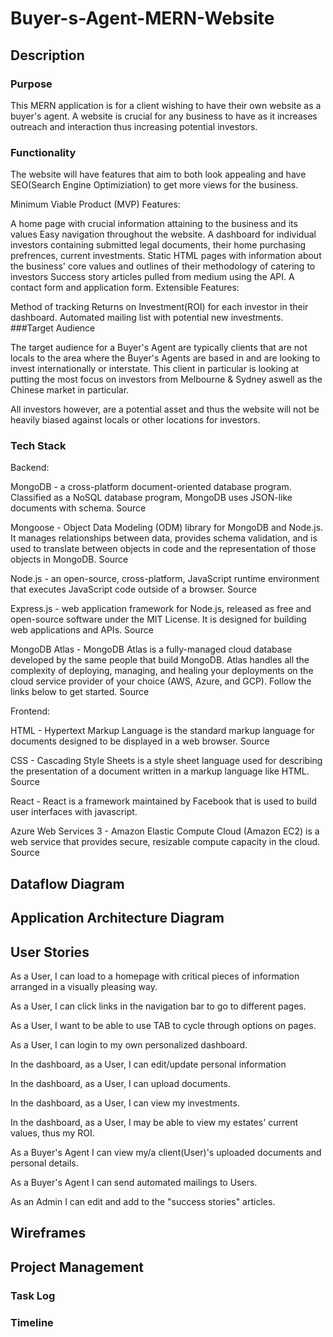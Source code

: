 # Buyer-s-Agent-MERN-Website

## Description

### Purpose

This MERN application is for a client wishing to have their own website as a buyer's agent. A website is crucial for any business to have as it increases outreach and interaction thus increasing potential investors.

### Functionality

The website will have features that aim to both look appealing and have SEO(Search Engine Optimiziation) to get more views for the business.

Minimum Viable Product (MVP) Features:

A home page with crucial information attaining to the business and its values
Easy navigation throughout the website.
A dashboard for individual investors containing submitted legal documents, their home purchasing prefrences, current investments.
Static HTML pages with information about the business' core values and outlines of their methodology of catering to investors
Success story articles pulled from medium using the API.
A contact form and application form.
Extensible Features:

Method of tracking Returns on Investment(ROI) for each investor in their dashboard.
Automated mailing list with potential new investments.
###Target Audience

The target audience for a Buyer's Agent are typically clients that are not locals to the area where the Buyer's Agents are based in and are looking to invest internationally or interstate. This client in particular is looking at putting the most focus on investors from Melbourne & Sydney aswell as the Chinese market in particular.

All investors however, are a potential asset and thus the website will not be heavily biased against locals or other locations for investors.

### Tech Stack

Backend:

MongoDB - a cross-platform document-oriented database program. Classified as a NoSQL database program, MongoDB uses JSON-like documents with schema. Source

Mongoose - Object Data Modeling (ODM) library for MongoDB and Node.js. It manages relationships between data, provides schema validation, and is used to translate between objects in code and the representation of those objects in MongoDB. Source

Node.js - an open-source, cross-platform, JavaScript runtime environment that executes JavaScript code outside of a browser. Source

Express.js - web application framework for Node.js, released as free and open-source software under the MIT License. It is designed for building web applications and APIs. Source

MongoDB Atlas - MongoDB Atlas is a fully-managed cloud database developed by the same people that build MongoDB. Atlas handles all the complexity of deploying, managing, and healing your deployments on the cloud service provider of your choice (AWS, Azure, and GCP). Follow the links below to get started. Source

Frontend:

HTML - Hypertext Markup Language is the standard markup language for documents designed to be displayed in a web browser. Source

CSS - Cascading Style Sheets is a style sheet language used for describing the presentation of a document written in a markup language like HTML. Source

React - React is a framework maintained by Facebook that is used to build user interfaces with javascript.

Azure Web Services 3 - Amazon Elastic Compute Cloud (Amazon EC2) is a web service that provides secure, resizable compute capacity in the cloud. Source

## Dataflow Diagram

## Application Architecture Diagram

## User Stories

As a User, I can load to a homepage with critical pieces of information arranged in a visually pleasing way.

As a User, I can click links in the navigation bar to go to different pages.

As a User, I want to be able to use TAB to cycle through options on pages.

As a User, I can login to my own personalized dashboard.

In the dashboard, as a User, I can edit/update personal information

In the dashboard, as a User, I can upload documents.

In the dashboard, as a User, I can view my investments.

In the dashboard, as a User, I may be able to view my estates' current values, thus my ROI.

As a Buyer's Agent I can view my/a client(User)'s uploaded documents and personal details.

As a Buyer's Agent I can send automated mailings to Users.

As an Admin I can edit and add to the "success stories" articles.

## Wireframes

## Project Management

### Task Log

### Timeline

